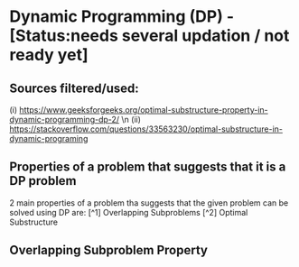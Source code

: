 # Dynamic Programming (DP) - [Status:needs several updation / not ready yet]

## Sources filtered/used:
(i) https://www.geeksforgeeks.org/optimal-substructure-property-in-dynamic-programming-dp-2/ \n
(ii) https://stackoverflow.com/questions/33563230/optimal-substructure-in-dynamic-programing

## Properties of a problem that suggests that it is a DP problem

2 main properties of a problem tha suggests that the given problem can be solved using DP are:
[^1] Overlapping Subproblems
[^2] Optimal Substructure

## Overlapping Subproblem Property



